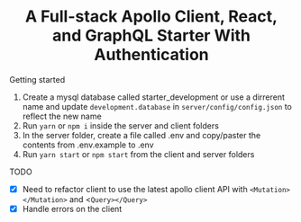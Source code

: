 <h1 align="center"><strong>A Full-stack Apollo Client, React, and GraphQL Starter With Authentication</strong></h1>

Getting started

1.  Create a mysql database called starter_development or use a dirrerent name and update `development.database` in `server/config/config.json` to reflect the new name
2.  Run `yarn` or `npm i` inside the server and client folders
3.  In the server folder, create a file called .env and copy/paster the contents from .env.example to .env
4.  Run `yarn start` or `npm start` from the client and server folders

TODO

- [x] Need to refactor client to use the latest apollo client API with `<Mutation></Mutation>` and <`Query></Query>`
- [x] Handle errors on the client
